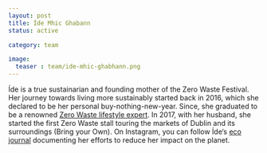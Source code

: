 ```yaml
---
layout: post
title: Íde Mhic Ghabann
status: active

category: team

image:
  teaser : team/ide-mhic-ghabhann.png
---
```


Íde is a true sustainarian and founding mother of the Zero Waste Festival. Her journey towards living more sustainably started back in 2016, which she declared to be her personal buy-nothing-new-year. Since, she graduated to be a renowned [Zero Waste lifestyle expert](https://www.tipperarylive.ie/news/home/307930/lifestyle-expert-to-visit-cashel.html). In 2017, with her husband, she started the first Zero Waste stall touring the markets of Dublin and its surroundings (Bring your Own). On Instagram, you can follow Íde‘s [eco journal](https://www.instagram.com/itseasyifyouwantto/) documenting her efforts to reduce her impact on the planet. 
